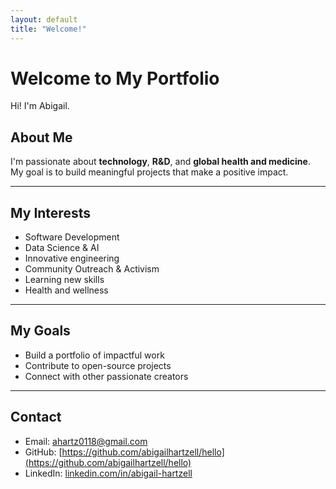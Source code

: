 ```yaml
---
layout: default
title: "Welcome!"
---
```


# Welcome to My Portfolio

Hi! I'm Abigail.

## About Me
 
<!-- You can add blog posts in the `_posts` folder! -->
I'm passionate about **technology**, **R&D**, and **global health and medicine**.  
My goal is to build meaningful projects that make a positive impact.

---

## My Interests

- Software Development
- Data Science & AI
- Innovative engineering
- Community Outreach & Activism
- Learning new skills
- Health and wellness

---

## My Goals

- Build a portfolio of impactful work
- Contribute to open-source projects
- Connect with other passionate creators

---

## Contact

- Email: [ahartz0118@gmail.com](mailto:ahartz0118/@gmail.com)
- GitHub: [https://github.com/abigailhartzell/hello](https://github.com/abigailhartzell/hello)
- LinkedIn: [linkedin.com/in/abigail-hartzell](https://linkedin.com/in/abigail-hartzell)
